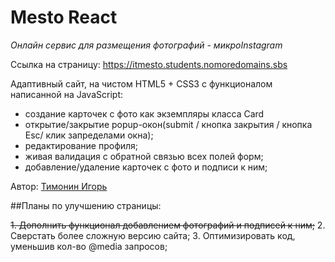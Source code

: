# Mesto React

*Онлайн сервис для размещения фотографий - микроInstagram*

Ссылка на страницу: https://itmesto.students.nomoredomains.sbs

Адаптивный сайт, на чистом HTML5 + CSS3 c функционалом написанной на JavaScript: 
- создание карточек с фото как экземпляры класса Card
- открытие/закрытие popup-окон(submit / кнопка закрытия / кнопка Esc/ клик запределами окна); 
- редактирование профиля;
- живая валидация с обратной связью всех полей форм;
- добавление/удаление карточек с фото и подписи к ним;

Автор: [Тимонин Игорь](https://github.com/IgorTimonin)


##Планы по улучшению страницы:

~~1. Дополнить функционал добавлением фотографий и подписей к ним;~~
2. Сверстать более сложную версию сайта;
3. Оптимизировать код, уменьшив кол-во @media запросов;